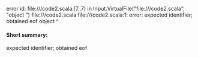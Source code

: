 error id: file://<WORKSPACE>/code2.scala:[7..7) in Input.VirtualFile("file://<WORKSPACE>/code2.scala", "object ")
file://<WORKSPACE>/code2.scala
file://<WORKSPACE>/code2.scala:1: error: expected identifier; obtained eof
object 
       ^
#### Short summary: 

expected identifier; obtained eof